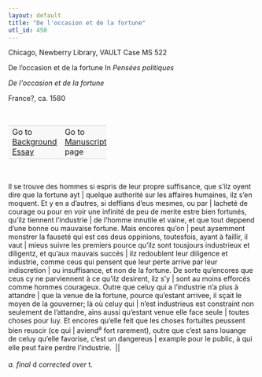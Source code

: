```yaml
---
layout: default
title: "De l'occasion et de la fortune"
utl_id: 450
---
```



Chicago, Newberry Library, VAULT Case MS 522


De l’occasion et de la fortune In <em>Pensées politiques</em>


*De l'occasion et de la fortune*


France?, ca. 1580


 
<table border="0.5" cellpadding="1" cellspacing="1" style="width: 200px; background-color:#F8F8F8;">
	<tbody style="border-color:#ccc">
		<tr style="border-color:#ccc">
			<td>Go to <a href="https://centerfordigitalhumanities.github.io/Newberry-French-paleography/essay/450" target="_blank">Background Essay</a></td>
			<td>Go to <a href="https://centerfordigitalhumanities.github.io/Newberry-French-paleography/www/record.html?id=450" target="_blank">Manuscript</a> page</td>
		</tr>
	</tbody>
</table>
 

<p>
	Il se trouve des hommes si espris de leur propre suffisance, que s’ilz oyent dire que la fortune ayt | quelque authorité sur les affaires humaines, ilz s’en moquent. Et y en a d’autres, si deffians d’eus mesmes, ou par | lacheté de courage ou pour en voir une infinité de peu de merite estre bien fortunés, qu’ilz tiennent l’industrie | de l’homme innutile et vaine, et que tout deppend d’une bonne ou mauvaise fortune. Mais encores qu’on | peut aysemment monstrer la fauseté qui est ces deus oppinions, toutesfois, ayant à faillir, il vaut | mieus suivre les premiers pource qu’ilz sont tousjours industrieux et diligentz, et qu’aux mauvais succés | ilz redoublent leur diligence et industrie, comme ceus qui pensent que leur perte arrive par leur indiscretion | ou insuffisance, et non de la fortune. De sorte qu’encores que ceus cy ne parviennent à ce qu’ilz desirent, ilz s’y | sont au moins efforcés comme hommes courageux. Outre que celuy qui a l’industrie n’a plus à attandre | que la venue de la fortune, pource qu’estant arrivee, il sçait le moyen de la gouverner; là où celuy qui | n’est industrieus est constraint non seulement de l’attandre, ains aussi qu’estant venue elle face seule | toutes choses pour luy. Et encores qu’elle feit que les choses fortuites peus­sent bien reuscir (ce qui | aviend<sup>a</sup> fort rarement), outre que c’est sans louange de celuy qu’elle favorise, c’est un dangereus | example pour le public, à qui elle peut faire perdre l’industrie. 
	<span style="line-height: 20.8px;">||</span>
</p>
<p>
	<em>a. final</em> d <em>corrected over</em> t.
</p>
 

